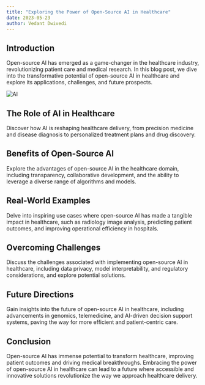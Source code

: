 ```yaml
---
title: "Exploring the Power of Open-Source AI in Healthcare"
date: 2023-05-23
author: Vedant Dwivedi
---
```


## Introduction

Open-source AI has emerged as a game-changer in the healthcare industry, revolutionizing patient care and medical research. In this blog post, we dive into the transformative potential of open-source AI in healthcare and explore its applications, challenges, and future prospects.

![AI](https://ychef.files.bbci.co.uk/1600x900/p0ff8hmx.webp)

## The Role of AI in Healthcare

Discover how AI is reshaping healthcare delivery, from precision medicine and disease diagnosis to personalized treatment plans and drug discovery.

## Benefits of Open-Source AI

Explore the advantages of open-source AI in the healthcare domain, including transparency, collaborative development, and the ability to leverage a diverse range of algorithms and models.

## Real-World Examples

Delve into inspiring use cases where open-source AI has made a tangible impact in healthcare, such as radiology image analysis, predicting patient outcomes, and improving operational efficiency in hospitals.

## Overcoming Challenges

Discuss the challenges associated with implementing open-source AI in healthcare, including data privacy, model interpretability, and regulatory considerations, and explore potential solutions.

## Future Directions

Gain insights into the future of open-source AI in healthcare, including advancements in genomics, telemedicine, and AI-driven decision support systems, paving the way for more efficient and patient-centric care.

## Conclusion

Open-source AI has immense potential to transform healthcare, improving patient outcomes and driving medical breakthroughs. Embracing the power of open-source AI in healthcare can lead to a future where accessible and innovative solutions revolutionize the way we approach healthcare delivery.
